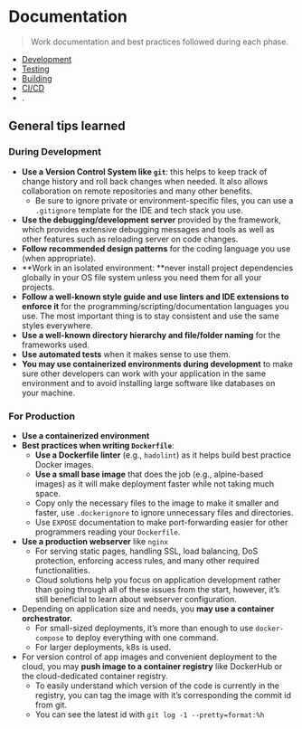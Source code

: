 # Documentation

> Work documentation and best practices followed during each phase.

- [Development](./1-development.md)
- [Testing](./2-testing.md)
- [Building](3-building.md)
- [CI/CD](./4-CICD.md)
- .



## General tips learned

### **During Development**

- **Use a Version Control System like `git`**: this helps to keep track of change history and roll back changes when needed. It also allows collaboration on remote repositories and many other benefits.
  - Be sure to ignore private or environment-specific files, you can use a `.gitignore` template for the IDE and tech stack you use.
- **Use the debugging/development server** provided by the framework, which provides extensive debugging messages and tools as well as other features such as reloading server on code changes.
- **Follow recommended design patterns** for the coding language you use (when appropriate).
- **Work in an isolated environment: **never install project dependencies globally in your OS file system unless you need them for all your projects.
- **Follow a well-known style guide and use linters and IDE extensions to enforce it** for the programming/scripting/documentation languages you use. The most important thing is to stay consistent and use the same styles everywhere.
- **Use a well-known directory hierarchy and file/folder naming** for the frameworks used.
- **Use automated tests** when it makes sense to use them.
- **You may use containerized environments during development** to make sure other developers can work with your application in the same environment and to avoid installing large software like databases on your machine.

### For Production

- **Use a containerized environment**
- **Best practices when writing `Dockerfile`**:
  - **Use a Dockerfile linter** (e.g., `hadolint`) as it helps build best practice Docker images.
  - **Use a small base image** that does the job (e.g., alpine-based images) as it will make deployment faster while not taking much space.
  - Copy only the necessary files to the image to make it smaller and faster, use `.dockerignore` to ignore unnecessary files and directories.
  - Use `EXPOSE` documentation to make port-forwarding easier for other programmers reading your `Dockerfile`.
- **Use a production webserver** like `nginx`
  - For serving static pages, handling SSL, load balancing, DoS protection, enforcing access rules, and many other required functionalities.
  - Cloud solutions help you focus on application development rather than going through all of these issues from the start, however, it’s still beneficial to learn about webserver configuration.
- Depending on application size and needs, you **may use a container orchestrator.**
  - For small-sized deployments, it’s more than enough to use `docker-compose` to deploy everything with one command.
  - For larger deployments, k8s is used.
- For version control of app images and convenient deployment to the cloud, you may **push image to a container registry** like DockerHub or the cloud-dedicated container registry.
  - To easily understand which version of the code is currently in the registry, you can tag the image with it’s corresponding the commit id from git.
  - You can see the latest id with `git log -1 --pretty=format:%h`